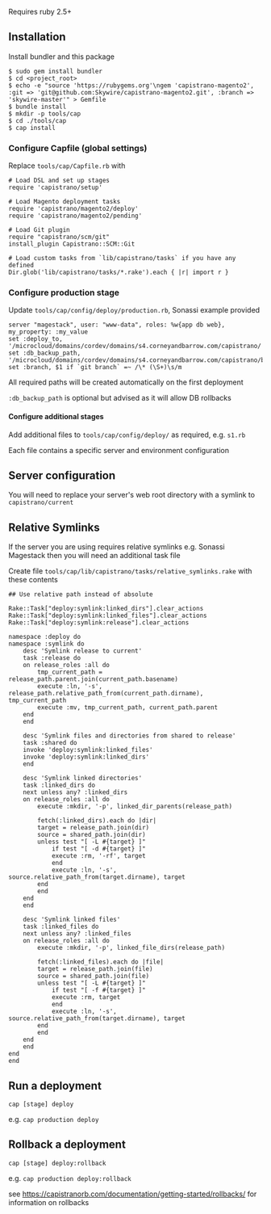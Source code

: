 Requires ruby 2.5+

## Installation

Install bundler and this package 

    $ sudo gem install bundler
    $ cd <project_root>
    $ echo -e "source 'https://rubygems.org'\ngem 'capistrano-magento2', :git => 'git@github.com:Skywire/capistrano-magento2.git', :branch => 'skywire-master'" > Gemfile
    $ bundle install
    $ mkdir -p tools/cap
    $ cd ./tools/cap
    $ cap install

### Configure Capfile (global settings)

Replace `tools/cap/Capfile.rb` with

    # Load DSL and set up stages
    require 'capistrano/setup'

    # Load Magento deployment tasks
    require 'capistrano/magento2/deploy'
    require 'capistrano/magento2/pending'

    # Load Git plugin
    require "capistrano/scm/git"
    install_plugin Capistrano::SCM::Git

    # Load custom tasks from `lib/capistrano/tasks` if you have any defined
    Dir.glob('lib/capistrano/tasks/*.rake').each { |r| import r }


### Configure production stage

Update `tools/cap/config/deploy/production.rb`, Sonassi example provided

    server "magestack", user: "www-data", roles: %w{app db web}, my_property: :my_value
    set :deploy_to, '/microcloud/domains/cordev/domains/s4.corneyandbarrow.com/capistrano/'
    set :db_backup_path, '/microcloud/domains/cordev/domains/s4.corneyandbarrow.com/capistrano/backup'
    set :branch, $1 if `git branch` =~ /\* (\S+)\s/m

All required paths will be created automatically on the first deployment

`:db_backup_path` is optional but advised as it will allow DB rollbacks

#### Configure additional stages

Add additional files to `tools/cap/config/deploy/` as required, e.g. `s1.rb`

Each file contains a specific server and environment configuration

## Server configuration

You will need to replace your server's web root directory with a symlink to `capistrano/current`

## Relative Symlinks

If the server you are using requires relative symlinks e.g. Sonassi Magestack then you will need an additional task file

Create file `tools/cap/lib/capistrano/tasks/relative_symlinks.rake` with these contents

    ## Use relative path instead of absolute

    Rake::Task["deploy:symlink:linked_dirs"].clear_actions
    Rake::Task["deploy:symlink:linked_files"].clear_actions
    Rake::Task["deploy:symlink:release"].clear_actions

    namespace :deploy do
    namespace :symlink do
        desc 'Symlink release to current'
        task :release do
        on release_roles :all do
            tmp_current_path = release_path.parent.join(current_path.basename)
            execute :ln, '-s', release_path.relative_path_from(current_path.dirname), tmp_current_path
            execute :mv, tmp_current_path, current_path.parent
        end
        end

        desc 'Symlink files and directories from shared to release'
        task :shared do
        invoke 'deploy:symlink:linked_files'
        invoke 'deploy:symlink:linked_dirs'
        end

        desc 'Symlink linked directories'
        task :linked_dirs do
        next unless any? :linked_dirs
        on release_roles :all do
            execute :mkdir, '-p', linked_dir_parents(release_path)

            fetch(:linked_dirs).each do |dir|
            target = release_path.join(dir)
            source = shared_path.join(dir)
            unless test "[ -L #{target} ]"
                if test "[ -d #{target} ]"
                execute :rm, '-rf', target
                end
                execute :ln, '-s', source.relative_path_from(target.dirname), target
            end
            end
        end
        end

        desc 'Symlink linked files'
        task :linked_files do
        next unless any? :linked_files
        on release_roles :all do
            execute :mkdir, '-p', linked_file_dirs(release_path)

            fetch(:linked_files).each do |file|
            target = release_path.join(file)
            source = shared_path.join(file)
            unless test "[ -L #{target} ]"
                if test "[ -f #{target} ]"
                execute :rm, target
                end
                execute :ln, '-s', source.relative_path_from(target.dirname), target
            end
            end
        end
        end
    end
    end


## Run a deployment

`cap [stage] deploy`

e.g. `cap production deploy`

## Rollback a deployment

`cap [stage] deploy:rollback`

e.g. `cap production deploy:rollback`

see https://capistranorb.com/documentation/getting-started/rollbacks/ for information on rollbacks
